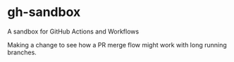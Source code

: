 # gh-sandbox
A sandbox for GitHub Actions and Workflows

Making a change to see how a PR merge flow might work with long running branches.
